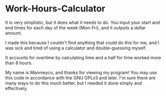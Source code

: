 # Work-Hours-Calculator
It is very simplistic, but it does what it needs to do.
You input your start and end times for each day of the week (Mon-Fri), and it outputs a dollar amount.

I made this because I couldn't find anything that could do this for me, and I was sick and tired of using a calculator and double-guessing myself.

It accounts for overtime by calculating time and a half for time worked more than 8 hours.

My name is Manmeyco, and thanks for viewing my program! You may use this code in accordance with the GNU GPLv3 and later.
I'm sure there are many ways to do this much better, but I needed it done simply and effectively.
